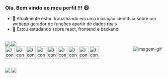 ### Olá, Bem vindo ao meu perfil !!! 😄

- 🔭 Atualmente estou trabalhando em uma iniciação cientifica sobre um webapp gerador de funções apartir de dados reais 
- 🌱 Estou estudando sobre react, frontend e backend

##

<div>
<a href = "https://github.com/nickmaia/github-readme-stats">
  <img align="center" src="https://github-readme-stats.vercel.app/api?username=nickmaia&show_icons=true&theme=merko"/>
  <img align="center" src= "https://github-readme-stats.vercel.app/api/top-langs/?username=nickmaia&layout=compact&show_icons=true&theme=merko"/>
</a>
</div>

<div>
<img align= "center" height="40" width="30" src="https://cdn.jsdelivr.net/gh/devicons/devicon/icons/c/c-original.svg" alt= "icon-c"/>
<img align= "center" height="40" width="30" src="https://cdn.jsdelivr.net/gh/devicons/devicon/icons/python/python-original.svg" alt= "icon-python"/>
<img align= "center" height="40" width="30" src="https://cdn.jsdelivr.net/gh/devicons/devicon/icons/django/django-original.svg" alt= "icon-django"/>
<img align= "center" height="40" width="30" src="https://cdn.jsdelivr.net/gh/devicons/devicon/icons/vscode/vscode-original.svg" alt="icon-visualstudiocode" />
<img align= "center" height="40" width="30" src="https://cdn.jsdelivr.net/gh/devicons/devicon/icons/yarn/yarn-original.svg" alt="icon-yarn" />
<img align= "center" height="40" width="30" src="https://cdn.jsdelivr.net/gh/devicons/devicon/icons/react/react-original.svg" alt="icon-react"/>
<img align= "center" height="40" width="30" src="https://cdn.jsdelivr.net/gh/devicons/devicon/icons/nodejs/nodejs-original-wordmark.svg" alt="icon-nodejs">
<img align= "center" height="40" width="30" src="https://cdn.jsdelivr.net/gh/devicons/devicon/icons/html5/html5-original.svg" alt="icon-html5"/>
<img align= "center" height="40" width="30" src="https://cdn.jsdelivr.net/gh/devicons/devicon/icons/css3/css3-original.svg" alt="icon-css3"/>
<img align= "right"  src="https://www.facebook.com/100056596603374/videos/456510502509886/" alt="imagem-gif" />
</div>

##

<div>
<a href = ""><img src="https://img.shields.io/badge/LinkedIn-0077B5?style=for-the-badge&logo=linkedin&logoColor=white" /></a>
<a href = ""><img src="https://img.shields.io/badge/Instagram-E4405F?style=for-the-badge&logo=instagram&logoColor=white" /></a>
</div>
